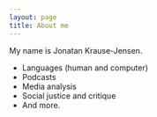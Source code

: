 ```yaml
---
layout: page
title: About me
---
```


My name is Jonatan Krause-Jensen.

- Languages (human and computer)
- Podcasts
- Media analysis
- Social justice and critique
- And more.


